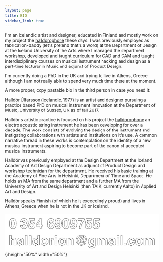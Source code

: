 ```yaml
---
layout: page
title: BIO
sidebar_link: true
---
```

I'm an icelandic artist and designer, educated in Finland and mostly work on my project the [halldorophone](http://halldorophone.info) these days. I was previously employed as fabrication-daddy (let's pretend that's a word) at the Department of Design at the Iceland University of the Arts where I managed the department workshop, developed and taught curriculum for CAD and CAM and taught interdisciplinary courses on musical instrument hacking and design as a part-time lecturer in Music and adjunct of Product Design.

I'm currently doing a PhD in the UK and trying to live in Athens, Greece although I am not really able to spend very much time there at the moment.

A more proper, copy pastable bio in the third person in case you need it:

Halldór Úlfarsson (icelandic, 1977) is an artist and designer pursuing a practice based PhD on musical instrument innovation at the Department of Music, University of Sussex, UK as of fall 2017.

Halldór´s artistic practice is focused on his project the [halldorophone](http://halldorophone.info) an electro acoustic string instrument he has been developing for over a decade. The work consists of evolving the design of the instrument and instigating collaborations with artists and institutions on it's use. A common narrative thread in these works is contemplation on the identity of a new musical instrument aspiring to become part of the canon of accepted musical instruments.

Halldór vas previously employed at the Design Department at the Iceland Academy of Art Design Department as adjunct of Product Design and workshop technician for the department. He received his basic training at the Academy of Fine Arts in Helsinki, Department of Time and Space. He holds an MA from the same department and a further MA from the University of Art and Design Helsinki (then TAIK, currently Aalto) in Applied Art and Design.

Halldór speaks Finnish (of which he is exceedingly proud) and lives in Athens, Greece when he is not in the UK or Iceland.  
<span>
<br>
</span>
![hit me up!](/img/honk.png){:height="50%" width="50%"}
